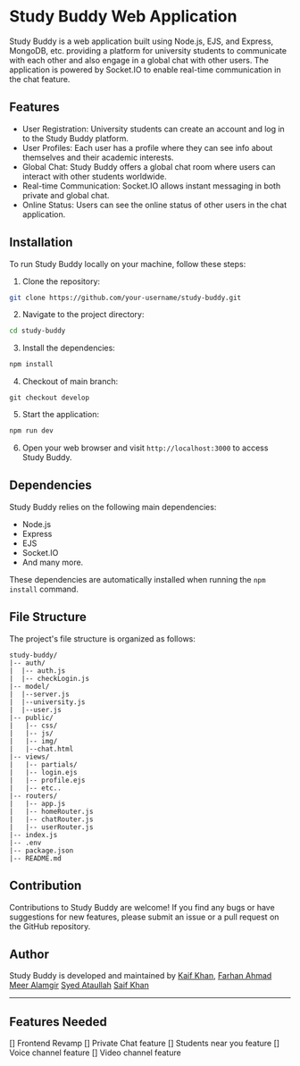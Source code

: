 # Study Buddy Web Application

Study Buddy is a web application built using Node.js, EJS, and Express, MongoDB, etc. providing a platform for university students to communicate with each other and also engage in a global chat with other users. The application is powered by Socket.IO to enable real-time communication in the chat feature.

## Features

- User Registration: University students can create an account and log in to the Study Buddy platform.
- User Profiles: Each user has a profile where they can see info about themselves and their academic interests.
- Global Chat: Study Buddy offers a global chat room where users can interact with other students worldwide.
- Real-time Communication: Socket.IO allows instant messaging in both private and global chat.
- Online Status: Users can see the online status of other users in the chat application.

## Installation

To run Study Buddy locally on your machine, follow these steps:

1. Clone the repository:

```bash
git clone https://github.com/your-username/study-buddy.git
```

2. Navigate to the project directory:

```bash
cd study-buddy
```

3. Install the dependencies:

```bash
npm install
```

4. Checkout of main branch:

```plaintext
git checkout develop
```

5. Start the application:

```bash
npm run dev
```

6. Open your web browser and visit `http://localhost:3000`  to access Study Buddy.

## Dependencies

Study Buddy relies on the following main dependencies:

- Node.js
- Express
- EJS
- Socket.IO
- And many more.

These dependencies are automatically installed when running the `npm install` command.

## File Structure

The project's file structure is organized as follows:

```
study-buddy/
|-- auth/
|  |-- auth.js
|  |-- checkLogin.js
|-- model/
|  |--server.js
|  |--university.js
|  |--user.js
|-- public/
|   |-- css/
|   |-- js/
|   |-- img/
|   |--chat.html
|-- views/
|   |-- partials/
|   |-- login.ejs
|   |-- profile.ejs
|   |-- etc..
|-- routers/
|   |-- app.js
|   |-- homeRouter.js
|   |-- chatRouter.js
|   |-- userRouter.js
|-- index.js
|-- .env
|-- package.json
|-- README.md
```

## Contribution

Contributions to Study Buddy are welcome! If you find any bugs or have suggestions for new features, please submit an issue or a pull request on the GitHub repository.

## Author

Study Buddy is developed and maintained by [Kaif Khan](https://github.com/kaifkh20),
[Farhan Ahmad]()
[Meer Alamgir]()
[Syed Ataullah]()
[Saif Khan]()

---

## Features Needed
[] Frontend Revamp
[] Private Chat feature
[] Students near you feature
[] Voice channel feature
[] Video channel feature
